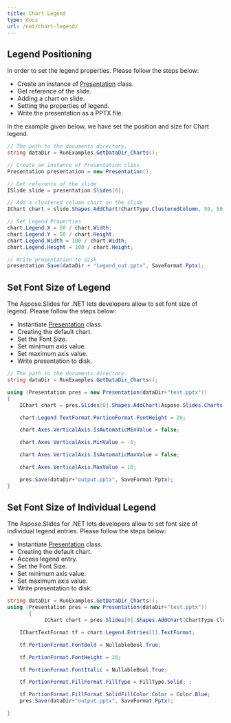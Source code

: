 ```yaml
---
title: Chart Legend
type: docs
url: /net/chart-legend/
---
```


## **Legend Positioning**
In order to set the legend properties. Please follow the steps below:

- Create an instance of [Presentation](http://www.aspose.com/api/net/slides/aspose.slides/presentation) class.
- Get reference of the slide.
- Adding a chart on slide.
- Setting the properties of legend.
- Write the presentation as a PPTX file.

In the example given below, we have set the position and size for Chart legend.

```c#
// The path to the documents directory.
string dataDir = RunExamples.GetDataDir_Charts();

// Create an instance of Presentation class
Presentation presentation = new Presentation();

// Get reference of the slide
ISlide slide = presentation.Slides[0];

// Add a clustered column chart on the slide
IChart chart = slide.Shapes.AddChart(ChartType.ClusteredColumn, 50, 50, 500, 500);

// Set Legend Properties
chart.Legend.X = 50 / chart.Width;
chart.Legend.Y = 50 / chart.Height;
chart.Legend.Width = 100 / chart.Width;
chart.Legend.Height = 100 / chart.Height;

// Write presentation to disk
presentation.Save(dataDir + "Legend_out.pptx", SaveFormat.Pptx);
```



## **Set Font Size of Legend**
The Aspose.Slides for .NET lets developers allow to set font size of legend. Please follow the steps below: 

- Instantiate [Presentation](http://www.aspose.com/api/net/slides/aspose.slides/presentation) class.
- Creating the default chart.
- Set the Font Size.
- Set minimum axis value.
- Set maximum axis value.
- Write presentation to disk.

```c#
// The path to the documents directory.
string dataDir = RunExamples.GetDataDir_Charts();

using (Presentation pres = new Presentation(dataDir+"test.pptx"))
{
	IChart chart = pres.Slides[0].Shapes.AddChart(Aspose.Slides.Charts.ChartType.ClusteredColumn, 50, 50, 600, 400);

	chart.Legend.TextFormat.PortionFormat.FontHeight = 20;

	chart.Axes.VerticalAxis.IsAutomaticMinValue = false;

	chart.Axes.VerticalAxis.MinValue = -5;

	chart.Axes.VerticalAxis.IsAutomaticMaxValue = false;

	chart.Axes.VerticalAxis.MaxValue = 10;

	pres.Save(dataDir+"output.pptx", SaveFormat.Pptx);
}
```


## **Set Font Size of Individual Legend**
The Aspose.Slides for .NET lets developers allow to set font size of individual legend entries. Please follow the steps below: 

- Instantiate [Presentation](http://www.aspose.com/api/net/slides/aspose.slides/presentation) class.
- Creating the default chart.
- Access legend entry.
- Set the Font Size.
- Set minimum axis value.
- Set maximum axis value.
- Write presentation to disk.

```c#
string dataDir = RunExamples.GetDataDir_Charts();
using (Presentation pres = new Presentation(dataDir+"test.pptx"))
       {
            IChart chart = pres.Slides[0].Shapes.AddChart(ChartType.ClusteredColumn, 50, 50, 600, 400);

	IChartTextFormat tf = chart.Legend.Entries[1].TextFormat;

	tf.PortionFormat.FontBold = NullableBool.True;

	tf.PortionFormat.FontHeight = 20;

	tf.PortionFormat.FontItalic = NullableBool.True;

	tf.PortionFormat.FillFormat.FillType = FillType.Solid; ;

	tf.PortionFormat.FillFormat.SolidFillColor.Color = Color.Blue;
	pres.Save(dataDir+"output.pptx", SaveFormat.Pptx);

}
```


